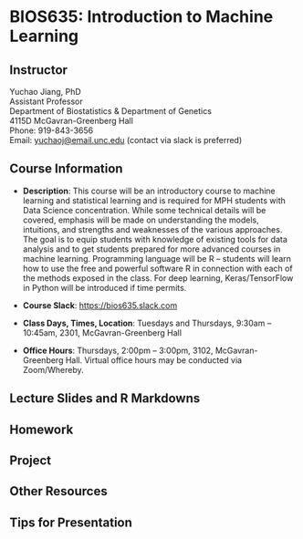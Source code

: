# BIOS635: Introduction to Machine Learning

## Instructor

Yuchao Jiang, PhD<br /> 
Assistant Professor<br /> 
Department of Biostatistics & Department of Genetics<br /> 
4115D McGavran-Greenberg Hall<br /> 
Phone:  919-843-3656<br /> 
Email:  yuchaoj@email.unc.edu (contact via slack is preferred)

## Course Information

* **Description**: This course will be an introductory course to machine learning and statistical learning and is required for MPH students with Data Science concentration. While some technical details will be covered, emphasis will be made on understanding the models, intuitions, and strengths and weaknesses of the various approaches. The goal is to equip students with knowledge of existing tools for data analysis and to get students prepared for more advanced courses in machine learning. Programming language will be R – students will learn how to use the free and powerful software R in connection with each of the methods exposed in the class. For deep learning, Keras/TensorFlow in Python will be introduced if time permits.

* **Course Slack**: https://bios635.slack.com

* **Class Days, Times, Location**: Tuesdays and Thursdays, 9:30am – 10:45am, 2301, McGavran-Greenberg Hall

* **Office Hours**: Thursdays, 2:00pm – 3:00pm, 3102, McGavran-Greenberg Hall. Virtual office hours may be conducted via Zoom/Whereby.

## Lecture Slides and R Markdowns



## Homework

## Project

## Other Resources

## Tips for Presentation

